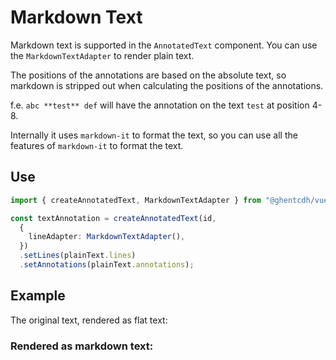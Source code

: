 # Markdown Text

Markdown text is supported in the `AnnotatedText` component. You can use the `MarkdownTextAdapter` to render plain text.

The positions of the annotations are based on the absolute text, so markdown is stripped out when calculating the
positions of the annotations.

f.e. ```abc **test** def``` will have the annotation on the text `test` at position 4-8.

Internally it uses `markdown-it` to format the text, so you can use all the features of `markdown-it` to format the
text.

## Use

```typescript
import { createAnnotatedText, MarkdownTextAdapter } from "@ghentcdh/vue-component-annotated-text";

const textAnnotation = createAnnotatedText(id,
  {
    lineAdapter: MarkdownTextAdapter(),
  })
  .setLines(plainText.lines)
  .setAnnotations(plainText.annotations);
```

## Example

The original text, rendered as flat text:
<div id="plain-text-example"></div>

### Rendered as markdown text:

<div id="markdown-text-example"></div>

<script setup>
//
import { onMounted, onUnmounted, watch, watchEffect } from "vue";
import { createAnnotatedText, MarkdownTextAdapter, PlainTextAdapter } from "@ghentcdh/vue-component-annotated-text";
import { waitUntilElementExists, markdownText } from "@demo";
const id = `markdown-text-example`;

const id_   = `plain-text-example`;
waitUntilElementExists(id_).then((element) => {
console.log('----PlainTextAdapter', id_);
    createAnnotatedText(id_,
        {
            text: MarkdownTextAdapter({flatText: true}),
            annotation: {
                create: true,
                edit: true
            },
        })
    .setText(markdownText.text)
    .setAnnotations(markdownText.annotations);
});

waitUntilElementExists(id).then((element) => {
console.log('----MarkdownTextAdapter', id_);
    createAnnotatedText(id,
        {
            text: MarkdownTextAdapter(),
            annotation: {
                create: true,
                edit: true
            },
        })
     .setText(markdownText.text)
     .setAnnotations(markdownText.annotations);
});

</script>

